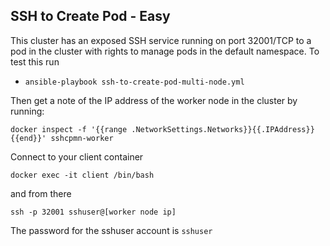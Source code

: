 ## SSH to Create Pod - Easy

This cluster has an exposed SSH service running on port 32001/TCP to a pod in the cluster with rights to manage pods in the default namespace.  To test this run

- `ansible-playbook ssh-to-create-pod-multi-node.yml`

Then get a note of the IP address of the worker node in the cluster by running:

```
docker inspect -f '{{range .NetworkSettings.Networks}}{{.IPAddress}}{{end}}' sshcpmn-worker
```

Connect to your client container

```
docker exec -it client /bin/bash
```

and from there

```
ssh -p 32001 sshuser@[worker node ip]
```

The password for the sshuser account is `sshuser`